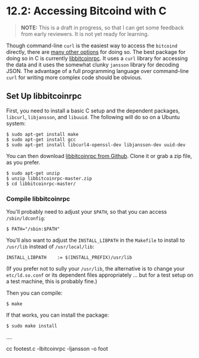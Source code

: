# 12.2: Accessing Bitcoind with C

> **NOTE:** This is a draft in progress, so that I can get some feedback from early reviewers. It is not yet ready for learning.

Though command-line `curl` is the easiest way to access the `bitcoind` directly, there are [many other options](https://en.bitcoin.it/wiki/API_reference_(JSON-RPC)) for doing so. The best package for doing so in C is currently [libbitcoinrpc](https://github.com/gitmarek/libbitcoinrpc/blob/master/README.md). It uses a `curl` library for accessing the data and it uses the somewhat clunky `jansson` library for decoding JSON. The advantage of a full programming language over command-line `curl` for writing more complex code should be obvious.

## Set Up libbitcoinrpc

First, you need to install a basic C setup and the dependent packages, `libcurl`, `libjansson`, and `libuuid`. The following will do so on a Ubuntu system:
```
$ sudo apt-get install make
$ sudo apt-get install gcc
$ sudo apt-get install libcurl4-openssl-dev libjansson-dev uuid-dev
```
You can then download [libbitcoinrpc from Github](https://github.com/gitmarek/libbitcoinrpc/blob/master/README.md). Clone it or grab a zip file, as you prefer.
```
$ sudo apt-get unzip
$ unzip libbitcoinrpc-master.zip 
$ cd libbitcoinrpc-master/
```

### Compile libbitcoinrpc

You'll probably need to adjust your `$PATH`, so that you can access `/sbin/ldconfig`:
```
$ PATH="/sbin:$PATH"
```
You'll also want to adjust the `INSTALL_LIBPATH` in the `Makefile` to install to `/usr/lib` instead of `/usr/local/lib`:
```
INSTALL_LIBPATH    := $(INSTALL_PREFIX)/usr/lib
```
(If you prefer not to sully your `/usr/lib`, the alternative is to change your `etc/ld.so.conf` or its dependent files appropriately ... but for a test setup on a test machine, this is probably fine.)

Then you can compile:
```
$ make
```
If that works, you can install the package:
```
$ sudo make install
```

....


cc footest.c -lbitcoinrpc -ljansson -o foot

